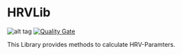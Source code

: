 # HRVLib
![alt tag](https://travis-ci.org/HRVBand/HRVLib.svg?branch=master)
[![Quality Gate](https://sonarqube.com/api/badges/gate?key=HRVLib)](https://sonarqube.com/dashboard?id=HRVLib)

This Library provides methods to calculate HRV-Paramters.
